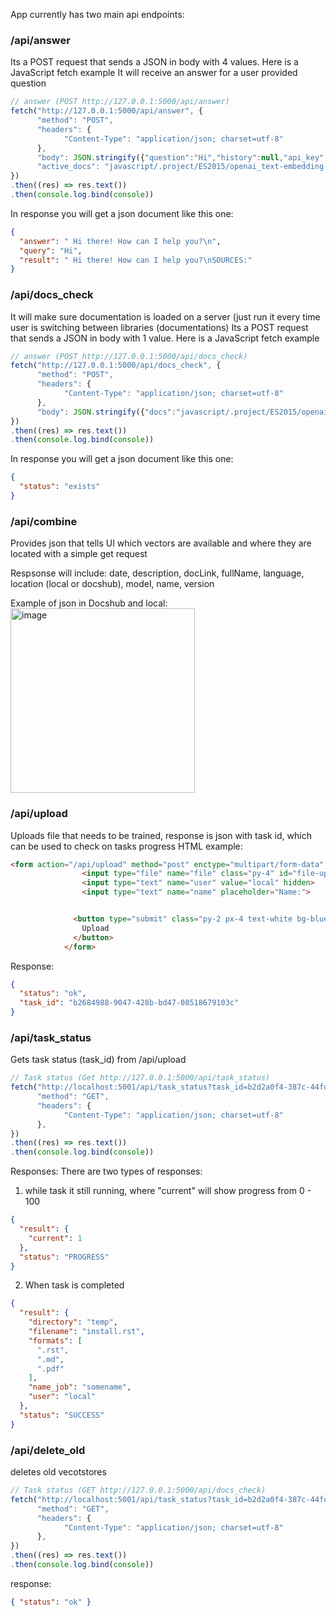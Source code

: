 App currently has two main api endpoints:

### /api/answer 
Its a POST request that sends a JSON in body with 4 values. Here is a JavaScript fetch example
It will receive an answer for a user provided question

```js
// answer (POST http://127.0.0.1:5000/api/answer)
fetch("http://127.0.0.1:5000/api/answer", {
      "method": "POST",
      "headers": {
            "Content-Type": "application/json; charset=utf-8"
      },
      "body": JSON.stringify({"question":"Hi","history":null,"api_key":"OPENAI_API_KEY","embeddings_key":"OPENAI_API_KEY",
      "active_docs": "javascript/.project/ES2015/openai_text-embedding-ada-002/"})
})
.then((res) => res.text())
.then(console.log.bind(console))
```

In response you will get a json document like this one:

```json
{
  "answer": " Hi there! How can I help you?\n",
  "query": "Hi",
  "result": " Hi there! How can I help you?\nSOURCES:"
}
```

### /api/docs_check
It will make sure documentation is loaded on a server (just run it every time user is switching between libraries (documentations)
Its a POST request that sends a JSON in body with 1 value. Here is a JavaScript fetch example

```js
// answer (POST http://127.0.0.1:5000/api/docs_check)
fetch("http://127.0.0.1:5000/api/docs_check", {
      "method": "POST",
      "headers": {
            "Content-Type": "application/json; charset=utf-8"
      },
      "body": JSON.stringify({"docs":"javascript/.project/ES2015/openai_text-embedding-ada-002/"})
})
.then((res) => res.text())
.then(console.log.bind(console))
```

In response you will get a json document like this one:
```json
{
  "status": "exists"
}
```


### /api/combine
Provides json that tells UI which vectors are available and where they are located with a simple get request

Respsonse will include:
date, description, docLink, fullName, language, location (local or docshub), model, name, version

Example of json in Docshub and local:
<img width="295" alt="image" src="https://user-images.githubusercontent.com/15183589/224714085-f09f51a4-7a9a-4efb-bd39-798029bb4273.png">


### /api/upload
Uploads file that needs to be trained, response is json with task id, which can be used to check on tasks progress
HTML example:

```html
<form action="/api/upload" method="post" enctype="multipart/form-data" class="mt-2">
                <input type="file" name="file" class="py-4" id="file-upload">
                <input type="text" name="user" value="local" hidden>
                <input type="text" name="name" placeholder="Name:">


              <button type="submit" class="py-2 px-4 text-white bg-blue-500 rounded-md hover:bg-blue-600 focus:outline-none focus:ring-2 focus:ring-offset-2 focus:ring-blue-500">
                Upload
              </button>
            </form>
```

Response:
```json
{
  "status": "ok",
  "task_id": "b2684988-9047-428b-bd47-08518679103c"
}

```

### /api/task_status
Gets task status (task_id) from /api/upload
```js
// Task status (Get http://127.0.0.1:5000/api/task_status)
fetch("http://localhost:5001/api/task_status?task_id=b2d2a0f4-387c-44fd-a443-e4fe2e7454d1", {
      "method": "GET",
      "headers": {
            "Content-Type": "application/json; charset=utf-8"
      },
})
.then((res) => res.text())
.then(console.log.bind(console))
```

Responses:
There are two types of responses:
1. while task it still running, where "current" will show progress from 0 - 100
```json
{
  "result": {
    "current": 1
  },
  "status": "PROGRESS"
}
```

2. When task is completed
```json
{
  "result": {
    "directory": "temp",
    "filename": "install.rst",
    "formats": [
      ".rst",
      ".md",
      ".pdf"
    ],
    "name_job": "somename",
    "user": "local"
  },
  "status": "SUCCESS"
}
```

### /api/delete_old
deletes old vecotstores
```js
// Task status (GET http://127.0.0.1:5000/api/docs_check)
fetch("http://localhost:5001/api/task_status?task_id=b2d2a0f4-387c-44fd-a443-e4fe2e7454d1", {
      "method": "GET",
      "headers": {
            "Content-Type": "application/json; charset=utf-8"
      },
})
.then((res) => res.text())
.then(console.log.bind(console))
```
response:

```json
{ "status": "ok" }
```
